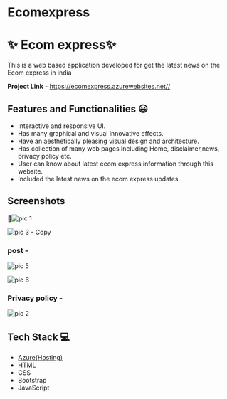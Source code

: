# Ecomexpress
# ✨ Ecom express✨

This is a web based application developed for get the latest news on the Ecom express in india




**Project Link** - https://ecomexpress.azurewebsites.net//


## Features and Functionalities 😃

- Interactive and responsive UI.
- Has many graphical and visual innovative effects.
- Have an aesthetically pleasing visual design and architecture.
- Has collection of many web pages including Home, disclaimer,news, privacy policy etc.
- User can know about latest ecom express information through this website.
- Included the latest news on the ecom express updates.

## Screenshots

 📸![pic 1](https://user-images.githubusercontent.com/114230548/194063216-36720925-7426-45c1-92a6-12256de52662.png)

![pic 3 - Copy](https://user-images.githubusercontent.com/114230548/194063433-2934786e-c189-41a0-910d-1ee70a239fbb.png)



   

### post -



![pic 5](https://user-images.githubusercontent.com/114230548/194065834-3f98ebad-f0d8-4197-ac81-a0f1cde0d500.png)


![pic 6](https://user-images.githubusercontent.com/114230548/194065900-6e8639cb-a5d9-44f1-b722-c12469f72308.png)




### Privacy policy  -

![pic 2](https://user-images.githubusercontent.com/114230548/194063531-772b9bf4-111f-476e-9301-11a9fdb45964.png)



## Tech Stack 💻

- [Azure(Hosting)](https://azure.microsoft.com/en-in/features/azure-portal/)
- HTML
- CSS
- Bootstrap
- JavaScript
